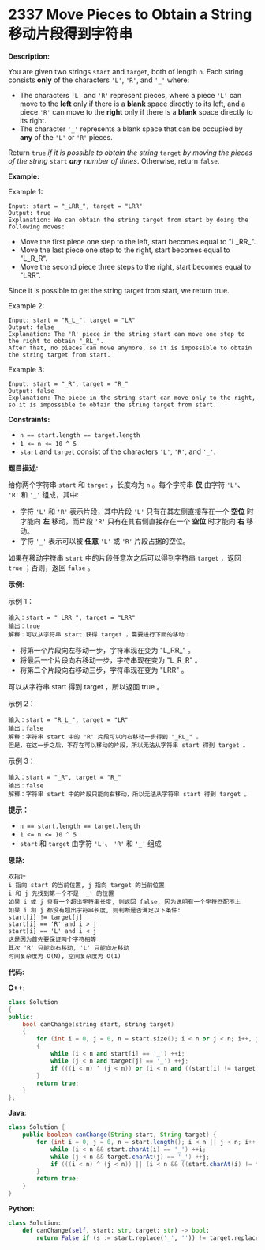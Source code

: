 # 2337 Move Pieces to Obtain a String 移动片段得到字符串

__Description:__

You are given two strings `start` and `target`, both of length `n`. Each string consists __only__ of the characters `'L'`, `'R'`, and `'_'` where:

- The characters `'L'` and `'R'` represent pieces, where a piece `'L'` can move to the __left__ only if there is a __blank__ space directly to its left, and a piece `'R'` can move to the __right__ only if there is a __blank__ space directly to its right.
- The character `'_'` represents a blank space that can be occupied by __any__ of the `'L'` or `'R'` pieces.

Return `true` _if it is possible to obtain the string_ `target` _by moving the pieces of the string_ `start` ___any__ number of times_. Otherwise, return `false`.

__Example:__

Example 1:

```text
Input: start = "_LRR_", target = "LRR"
Output: true
Explanation: We can obtain the string target from start by doing the following moves:
```

- Move the first piece one step to the left, start becomes equal to "L_RR_".
- Move the last piece one step to the right, start becomes equal to "L_R_R".
- Move the second piece three steps to the right, start becomes equal to "LRR".

Since it is possible to get the string target from start, we return true.

Example 2:

```text
Input: start = "R_L_", target = "LR"
Output: false
Explanation: The 'R' piece in the string start can move one step to the right to obtain "_RL_".
After that, no pieces can move anymore, so it is impossible to obtain the string target from start.
```

Example 3:

```text
Input: start = "_R", target = "R_"
Output: false
Explanation: The piece in the string start can move only to the right, so it is impossible to obtain the string target from start.
```

__Constraints:__

- `n == start.length == target.length`
- `1 <= n <= 10 ^ 5`
- `start` and `target` consist of the characters `'L'`, `'R'`, and `'_'`.

__题目描述:__

给你两个字符串 `start` 和 `target` ，长度均为 `n` 。每个字符串 __仅__ 由字符 `'L'`、 `'R'` 和 `'_'` 组成，其中:

- 字符 `'L'` 和 `'R'` 表示片段，其中片段 `'L'` 只有在其左侧直接存在一个 __空位__ 时才能向 __左__ 移动，而片段 `'R'` 只有在其右侧直接存在一个 __空位__ 时才能向 __右__ 移动。
- 字符 `'_'` 表示可以被 __任意__ `'L'` 或 `'R'` 片段占据的空位。

如果在移动字符串 `start` 中的片段任意次之后可以得到字符串 `target` ，返回 `true` ；否则，返回 `false` 。

__示例:__

示例 1：

```text
输入：start = "_LRR_", target = "LRR"
输出：true
解释：可以从字符串 start 获得 target ，需要进行下面的移动：
```

- 将第一个片段向左移动一步，字符串现在变为 "L_RR_" 。
- 将最后一个片段向右移动一步，字符串现在变为 "L_R_R" 。
- 将第二个片段向右移动三步，字符串现在变为 "LRR" 。

可以从字符串 start 得到 target ，所以返回 true 。

示例 2：

```text
输入：start = "R_L_", target = "LR"
输出：false
解释：字符串 start 中的 'R' 片段可以向右移动一步得到 "_RL_" 。
但是，在这一步之后，不存在可以移动的片段，所以无法从字符串 start 得到 target 。
```

示例 3：

```text
输入：start = "_R", target = "R_"
输出：false
解释：字符串 start 中的片段只能向右移动，所以无法从字符串 start 得到 target 。
```

__提示：__

- `n == start.length == target.length`
- `1 <= n <= 10 ^ 5`
- `start` 和 `target` 由字符 `'L'`、 `'R'` 和 `'_'` 组成

__思路:__

```text
双指针
i 指向 start 的当前位置, j 指向 target 的当前位置
i 和 j 先找到第一个不是 '_' 的位置
如果 i 或 j 只有一个超出字符串长度, 则返回 false, 因为说明有一个字符匹配不上
如果 i 和 j 都没有超出字符串长度, 则判断是否满足以下条件:
start[i] != target[j]
start[i] == 'R' and i > j
start[i] == 'L' and i < j
这是因为首先要保证两个字符相等
其次 'R' 只能向右移动, 'L' 只能向左移动
时间复杂度为 O(N), 空间复杂度为 O(1)
```

__代码:__

__C++__:

```C++
class Solution 
{
public:
    bool canChange(string start, string target) 
    {
        for (int i = 0, j = 0, n = start.size(); i < n or j < n; i++, j++) 
        {
            while (i < n and start[i] == '_') ++i;
            while (j < n and target[j] == '_') ++j;
            if (((i < n) ^ (j < n)) or (i < n and ((start[i] != target[j]) or (start[i] == 'R' and i > j) or (start[i] == 'L' and i < j)))) return false;
        }
        return true;
    }
};
```

__Java__:

```Java
class Solution {
    public boolean canChange(String start, String target) {
        for (int i = 0, j = 0, n = start.length(); i < n || j < n; i++, j++) {
            while (i < n && start.charAt(i) == '_') ++i;
            while (j < n && target.charAt(j) == '_') ++j;
            if (((i < n) ^ (j < n)) || (i < n && ((start.charAt(i) != target.charAt(j)) || (start.charAt(i) == 'R' && i > j) || (start.charAt(i) == 'L' && i < j)))) return false;
        }
        return true;
    }
}
```

__Python__:

```Python
class Solution:
    def canChange(self, start: str, target: str) -> bool:
        return False if (s := start.replace('_', '')) != target.replace('_', '') else True if not (start := [i for i, c in enumerate(start) if c != '_']) or not (target := [i for i, c in enumerate(target) if c != '_']) else not any((c == 'R' and start[i] > target[i]) or (c == 'L' and start[i] < target[i]) for i, c in enumerate(s))
```
